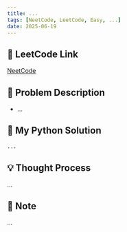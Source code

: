 ```yaml
---
title: ...
tags: [NeetCode, LeetCode, Easy, ...]
date: 2025-06-19
---
```


## 🔗 LeetCode Link  
[NeetCode](https://leetcode.com/problems/xxx)

## 🧾 Problem Description  
- ...


## 🧠 My Python Solution

```python
...
```

## 💡 Thought Process
...


## 📘 Note
...